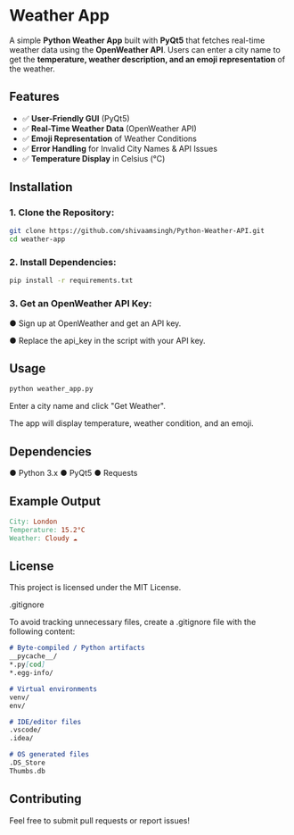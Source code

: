 # Weather App

A simple **Python Weather App** built with **PyQt5** that fetches real-time weather data using the **OpenWeather API**. Users can enter a city name to get the **temperature, weather description, and an emoji representation** of the weather.

## Features

- ✅ **User-Friendly GUI** (PyQt5)
- ✅ **Real-Time Weather Data** (OpenWeather API)
- ✅ **Emoji Representation** of Weather Conditions
- ✅ **Error Handling** for Invalid City Names & API Issues
- ✅ **Temperature Display** in Celsius (°C)

## Installation

### 1. Clone the Repository:
```bash
git clone https://github.com/shivaamsingh/Python-Weather-API.git
cd weather-app
```
### 2. Install Dependencies:
```bash
pip install -r requirements.txt
```
### 3. Get an OpenWeather API Key:
● Sign up at OpenWeather and get an API key.

● Replace the api_key in the script with your API key.

## Usage
```bash
python weather_app.py
```
Enter a city name and click "Get Weather".

The app will display temperature, weather condition, and an emoji.

## Dependencies
● Python 3.x
● PyQt5
● Requests

## Example Output
```makefile
City: London
Temperature: 15.2°C
Weather: Cloudy ☁️
```

## License
This project is licensed under the MIT License.

.gitignore

To avoid tracking unnecessary files, create a .gitignore file with the following content:
```markdown
# Byte-compiled / Python artifacts
__pycache__/
*.py[cod]
*.egg-info/

# Virtual environments
venv/
env/

# IDE/editor files
.vscode/
.idea/

# OS generated files
.DS_Store
Thumbs.db
```

## Contributing
Feel free to submit pull requests or report issues!

